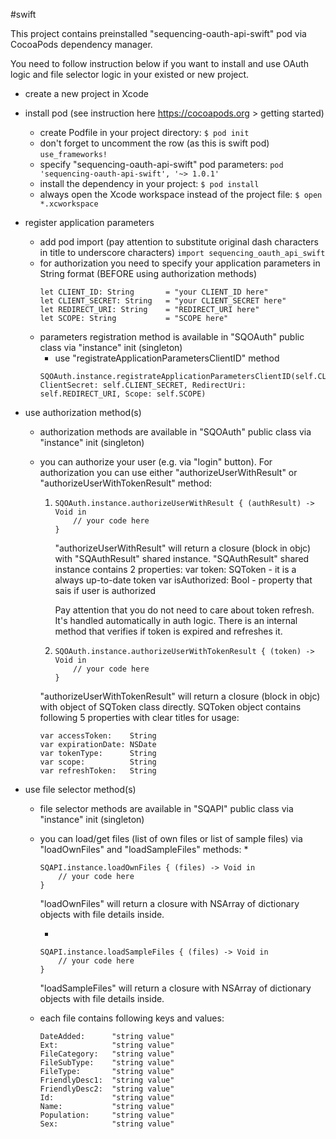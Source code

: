 #swift

This project contains preinstalled "sequencing-oauth-api-swift" pod via CocoaPods dependency manager.

You need to follow instruction below if you want to install and use OAuth logic and file selector logic in your existed or new project.

* create a new project in Xcode
* install pod (see instruction here https://cocoapods.org > getting started)
	* create Podfile in your project directory:
```$ pod init```
	* don't forget to uncomment the row (as this is swift pod) ```use_frameworks!```
	* specify "sequencing-oauth-api-swift" pod parameters:
```pod 'sequencing-oauth-api-swift', '~> 1.0.1'```
	* install the dependency in your project:
```$ pod install```
	* always open the Xcode workspace instead of the project file:
```$ open *.xcworkspace```
* register application parameters
	* add pod import (pay attention to substitute original dash characters in title to underscore characters) ```import sequencing_oauth_api_swift```
	* for authorization you need to specify your application parameters in String format (BEFORE using authorization methods)
		```
		let CLIENT_ID: String		= "your CLIENT_ID here"
		let CLIENT_SECRET: String	= "your CLIENT_SECRET here"
		let REDIRECT_URI: String    = "REDIRECT_URI here"
		let SCOPE: String           = "SCOPE here"
		```		
	* parameters registration method is available in "SQOAuth" public class via "instance" init (singleton)
		* use "registrateApplicationParametersClientID" method
		```
		SQOAuth.instance.registrateApplicationParametersClientID(self.CLIENT_ID, ClientSecret: self.CLIENT_SECRET, RedirectUri: self.REDIRECT_URI, Scope: self.SCOPE)
		```

* use authorization method(s)
	* authorization methods are available in "SQOAuth" public class via "instance" init (singleton)
	* you can authorize your user (e.g. via "login" button). For authorization you can use either "authorizeUserWithResult" or "authorizeUserWithTokenResult" method:
	
		1.
			```
			SQOAuth.instance.authorizeUserWithResult { (authResult) -> Void in
				// your code here
			}
			```
		
			"authorizeUserWithResult" will return a closure (block in objc) with "SQAuthResult" shared instance.
			"SQAuthResult" shared instance contains 2 properties:
			var token: SQToken		- it is a always up-to-date token
			var isAuthorized: Bool	- property that sais if user is authorized

			Pay attention that you do not need to care about token refresh. It's handled automatically in auth logic.
			There is an internal method that verifies if token is expired and refreshes it.
		
		2. 
			```
			SQOAuth.instance.authorizeUserWithTokenResult { (token) -> Void in
				// your code here
			}
			```
		
		"authorizeUserWithTokenResult" will return a closure (block in objc) with object of SQToken class directly.
		SQToken object contains following 5 properties with clear titles for usage:
		```
		var accessToken:	String
		var expirationDate:	NSDate
		var tokenType:		String
		var scope:			String
		var refreshToken:	String
		```

* use file selector method(s)
	* file selector methods are available in "SQAPI" public class via "instance" init (singleton)
	* you can load/get files (list of own files or list of sample files) via "loadOwnFiles" and "loadSampleFiles" methods:
		*
		```
		SQAPI.instance.loadOwnFiles { (files) -> Void in
            // your code here
        }
		```
        "loadOwnFiles" will return a closure with NSArray of dictionary objects with file details inside.
		
		*
		```
    	SQAPI.instance.loadSampleFiles { (files) -> Void in
            // your code here
        }
		```
		"loadSampleFiles" will return a closure with NSArray of dictionary objects with file details inside.
	
	* each file contains following keys and values:
		```
		DateAdded:		"string value"
		Ext:			"string value"
		FileCategory:	"string value"
		FileSubType:	"string value"
		FileType:		"string value"
		FriendlyDesc1:	"string value"
		FriendlyDesc2:	"string value"
		Id:				"string value"
		Name:			"string value"
		Population:		"string value"
		Sex:			"string value"
		```